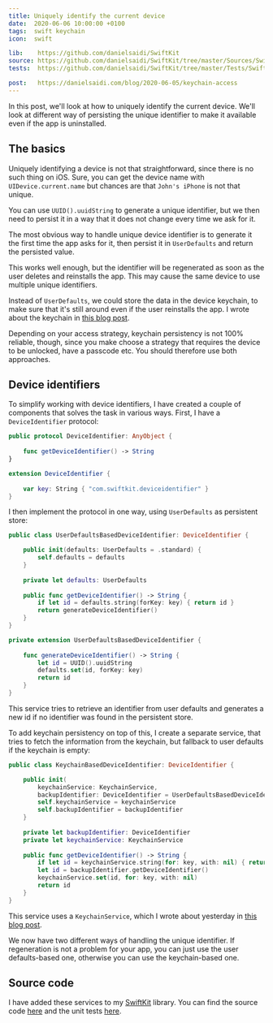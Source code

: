```yaml
---
title: Uniquely identify the current device
date:  2020-06-06 10:00:00 +0100
tags:  swift keychain
icon:  swift

lib:    https://github.com/danielsaidi/SwiftKit
source: https://github.com/danielsaidi/SwiftKit/tree/master/Sources/SwiftKit/Device
tests:  https://github.com/danielsaidi/SwiftKit/tree/master/Tests/SwiftKitTests/Device

post:   https://danielsaidi.com/blog/2020-06-05/keychain-access
---
```


In this post, we'll look at how to uniquely identify the current device. We'll look at different way of persisting the unique identifier to make it available even if the app is uninstalled.


## The basics

Uniquely identifying a device is not that straightforward, since there is no such thing on iOS. Sure, you can get the device name with `UIDevice.current.name` but chances are that `John's iPhone` is not that unique.

You can use `UUID().uuidString` to generate a unique identifier, but we then need to persist it in a way that it does not change every time we ask for it.

The most obvious way to handle unique device identifier is to generate it the first time the app asks for it, then persist it in `UserDefaults` and return the persisted value.

This works well enough, but the identifier will be regenerated as soon as the user deletes and reinstalls the app. This may cause the same device to use multiple unique identifiers.

Instead of `UserDefaults`, we could store the data in the device keychain, to make sure that it's still around even if the user reinstalls the app. I wrote about the keychain in [this blog post]({{page.post}}).

Depending on your access strategy, keychain persistency is not 100% reliable, though, since you make choose a strategy that requires the device to be unlocked, have a passcode etc. You should therefore use both approaches.


## Device identifiers

To simplify working with device identifiers, I have created a couple of components that solves the task in various ways. First, I have a `DeviceIdentifier` protocol:

```swift
public protocol DeviceIdentifier: AnyObject {
    
    func getDeviceIdentifier() -> String
}

extension DeviceIdentifier {
    
    var key: String { "com.swiftkit.deviceidentifier" }
}
```

I then implement the protocol in one way, using `UserDefaults` as persistent store:

```swift
public class UserDefaultsBasedDeviceIdentifier: DeviceIdentifier {

    public init(defaults: UserDefaults = .standard) {
        self.defaults = defaults
    }
    
    private let defaults: UserDefaults
    
    public func getDeviceIdentifier() -> String {
        if let id = defaults.string(forKey: key) { return id }
        return generateDeviceIdentifier()
    }
}

private extension UserDefaultsBasedDeviceIdentifier {
    
    func generateDeviceIdentifier() -> String {
        let id = UUID().uuidString
        defaults.set(id, forKey: key)
        return id
    }
}
```

This service tries to retrieve an identifier from user defaults and generates a new id if no identifier was found in the persistent store.

To add keychain persistency on top of this, I create a separate service, that tries to fetch the information from the keychain, but fallback to user defaults if the keychain is empty:

```swift
public class KeychainBasedDeviceIdentifier: DeviceIdentifier {

    public init(
        keychainService: KeychainService,
        backupIdentifier: DeviceIdentifier = UserDefaultsBasedDeviceIdentifier()) {
        self.keychainService = keychainService
        self.backupIdentifier = backupIdentifier
    }
    
    private let backupIdentifier: DeviceIdentifier
    private let keychainService: KeychainService
    
    public func getDeviceIdentifier() -> String {
        if let id = keychainService.string(for: key, with: nil) { return id }
        let id = backupIdentifier.getDeviceIdentifier()
        keychainService.set(id, for: key, with: nil)
        return id
    }
}
```

This service uses a `KeychainService`, which I wrote about yesterday in [this blog post]({{page.post}}).

We now have two different ways of handling the unique identifier. If regeneration is not a problem for your app, you can just use the user defaults-based one, otherwise you can use the keychain-based one.


## Source code

I have added these services to my [SwiftKit]({{page.lib}}) library. You can find the source code [here]({{page.source}}) and the unit tests [here]({{page.tests}}).